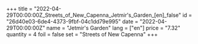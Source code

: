 +++
title = "2022-04-29T00:00:00Z_Streets_of_New_Capenna_Jetmir's_Garden_[en]_false"
id = "26d40e03-6de4-4373-9fbf-04c1dd79e995"
date = "2022-04-29T00:00:00Z"
name = "Jetmir's Garden"
lang = ["en"]
price = "7.32"
quantity = 4
foil = false
set = "Streets of New Capenna"
+++

